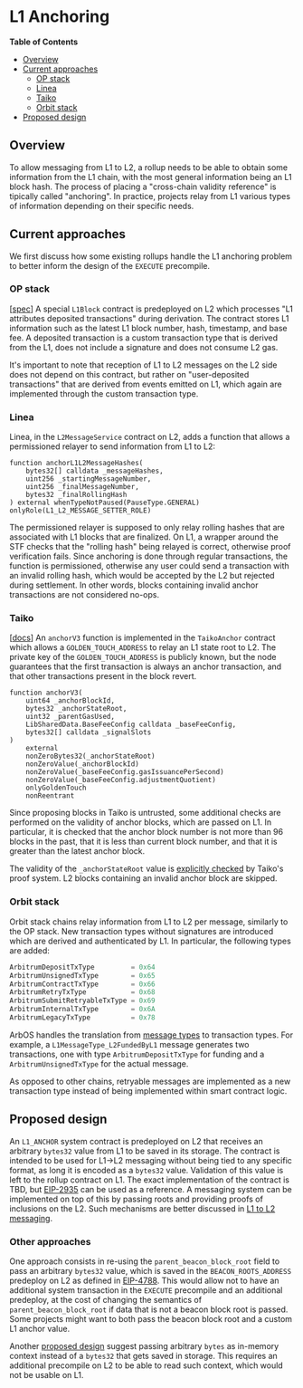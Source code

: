 # L1 Anchoring
<!-- START doctoc generated TOC please keep comment here to allow auto update -->
<!-- DON'T EDIT THIS SECTION, INSTEAD RE-RUN doctoc TO UPDATE -->
**Table of Contents**

- [Overview](#overview)
- [Current approaches](#current-approaches)
  - [OP stack](#op-stack)
  - [Linea](#linea)
  - [Taiko](#taiko)
  - [Orbit stack](#orbit-stack)
- [Proposed design](#proposed-design)

<!-- END doctoc generated TOC please keep comment here to allow auto update -->
## Overview
To allow messaging from L1 to L2, a rollup needs to be able to obtain some information from the L1 chain, with the most general information being an L1 block hash. The process of placing a "cross-chain validity reference" is tipically called "anchoring". In practice, projects relay from L1 various types of information depending on their specific needs.

## Current approaches

We first discuss how some existing rollups handle the L1 anchoring problem to better inform the design of the `EXECUTE` precompile.

### OP stack
[[spec](https://specs.optimism.io/protocol/deposits.html#l1-attributes-predeployed-contract)]
A special `L1Block` contract is predeployed on L2 which processes "L1 attributes deposited transactions" during derivation. The contract stores L1 information such as the latest L1 block number, hash, timestamp, and base fee. A deposited transaction is a custom transaction type that is derived from the L1, does not include a signature and does not consume L2 gas.

It's important to note that reception of L1 to L2 messages on the L2 side does not depend on this contract, but rather on "user-deposited transactions" that are derived from events emitted on L1, which again are implemented through the custom transaction type.

### Linea

Linea, in the `L2MessageService` contract on L2, adds a function that allows a permissioned relayer to send information from L1 to L2:

```solidity
function anchorL1L2MessageHashes(
    bytes32[] calldata _messageHashes,
    uint256 _startingMessageNumber,
    uint256 _finalMessageNumber,
    bytes32 _finalRollingHash
) external whenTypeNotPaused(PauseType.GENERAL) onlyRole(L1_L2_MESSAGE_SETTER_ROLE)
```

The permissioned relayer is supposed to only relay rolling hashes that are associated with L1 blocks that are finalized. On L1, a wrapper around the STF checks that the "rolling hash" being relayed is correct, otherwise proof verification fails. Since anchoring is done through regular transactions, the function is permissioned, otherwise any user could send a transaction with an invalid rolling hash, which would be accepted by the L2 but rejected during settlement. In other words, blocks containing invalid anchor transactions are not considered no-ops.

### Taiko
[[docs](https://github.com/taikoxyz/taiko-mono/blob/a36f99f1e820e52e12f97f804837c2828e941a41/packages/protocol/docs/how_taiko_proves_blocks.md#anchor-transactions)] An `anchorV3` function is implemented in the `TaikoAnchor` contract which allows a `GOLDEN_TOUCH_ADDRESS` to relay an L1 state root to L2. The private key of the `GOLDEN_TOUCH_ADDRESS` is publicly known, but the node guarantees that the first transaction is always an anchor transaction, and that other transactions present in the block revert.

```solidity
function anchorV3(
    uint64 _anchorBlockId,
    bytes32 _anchorStateRoot,
    uint32 _parentGasUsed,
    LibSharedData.BaseFeeConfig calldata _baseFeeConfig,
    bytes32[] calldata _signalSlots
)
    external
    nonZeroBytes32(_anchorStateRoot)
    nonZeroValue(_anchorBlockId)
    nonZeroValue(_baseFeeConfig.gasIssuancePerSecond)
    nonZeroValue(_baseFeeConfig.adjustmentQuotient)
    onlyGoldenTouch
    nonReentrant
```

Since proposing blocks in Taiko is untrusted, some additional checks are performed on the validity of anchor blocks, which are passed on L1. In particular, it is checked that the anchor block number is not more than 96 blocks in the past, that it is less than current block number, and that it is greater than the latest anchor block.

The validity of the `_anchorStateRoot` value is [explicitly checked](https://github.com/taikoxyz/taiko-mono/blob/56a28bb5b59510c9b708ed4222d5260f64d346c6/packages/protocol/docs/how_taiko_proves_blocks.md#signal-storage) by Taiko's proof system. L2 blocks containing an invalid anchor block are skipped.

### Orbit stack

Orbit stack chains relay information from L1 to L2 per message, similarly to the OP stack. New transaction types without signatures are introduced which are derived and authenticated by L1. In particular, the following types are added:

```go
ArbitrumDepositTxType         = 0x64
ArbitrumUnsignedTxType        = 0x65
ArbitrumContractTxType        = 0x66
ArbitrumRetryTxType           = 0x68
ArbitrumSubmitRetryableTxType = 0x69
ArbitrumInternalTxType        = 0x6A
ArbitrumLegacyTxType          = 0x78
```

ArbOS handles the translation from [message types](./orbit_stack.md#l1-to-l2-messaging) to transaction types. For example, a `L1MessageType_L2FundedByL1` message generates two transactions, one with type `ArbitrumDepositTxType` for funding and a `ArbitrumUnsignedTxType` for the actual message.

As opposed to other chains, retryable messages are implemented as a new transaction type instead of being implemented within smart contract logic.

## Proposed design

An `L1_ANCHOR` system contract is predeployed on L2 that receives an arbitrary `bytes32` value from L1 to be saved in its storage. The contract is intended to be used for L1->L2 messaging without being tied to any specific format, as long it is encoded as a `bytes32` value. Validation of this value is left to the rollup contract on L1. The exact implementation of the contract is TBD, but [EIP-2935](https://eips.ethereum.org/EIPS/eip-2935) can be used as a reference. A messaging system can be implemented on top of this by passing roots and providing proofs of inclusions on the L2. Such mechanisms are better discussed in [L1 to L2 messaging](./l1_l2_messaging.md).

### Other approaches

One approach consists in re-using the `parent_beacon_block_root` field to pass an arbitrary `bytes32` value, which is saved in the `BEACON_ROOTS_ADDRESS` predeploy on L2 as defined in [EIP-4788](https://eips.ethereum.org/EIPS/eip-4788). This would allow not to have an additional system transaction in the `EXECUTE` precompile and an additional predeploy, at the cost of changing the semantics of `parent_beacon_block_root` if data that is not a beacon block root is passed. Some projects might want to both pass the beacon block root and a custom L1 anchor value.

Another [proposed design](https://hackmd.io/@peter-scroll/rJSKJAFnyx) suggest passing arbitrary `bytes` as in-memory context instead of a `bytes32` that gets saved in storage. This requires an additional precompile on L2 to be able to read such context, which would not be usable on L1.
